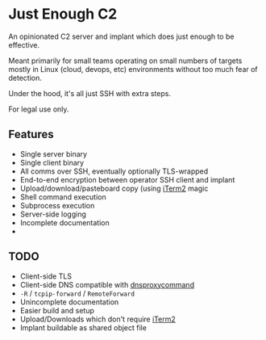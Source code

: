 Just Enough C2
==============
An opinionated C2 server and implant which does just enough to be effective.

Meant primarily for small teams operating on small numbers of targets mostly
in Linux (cloud, devops, etc) environments without too much fear of detection.

Under the hood, it's all just SSH with extra steps.

For legal use only.

Features
--------
- Single server binary
- Single client binary
- All comms over SSH, eventually optionally TLS-wrapped
- End-to-end encryption between operator SSH client and implant
- Upload/download/pasteboard copy (using [iTerm2](https://iterm2.com) magic
- Shell command execution
- Subprocess execution
- Server-side logging
- Incomplete documentation
-

TODO
----
- Client-side TLS
- Client-side DNS compatible with
  [dnsproxycommand](https://github.com/magisterquis/dnsproxycommand)
- `-R` / `tcpip-forward` / `RemoteForward`
- Unincomplete documentation
- Easier build and setup
- Upload/Downloads which don't require [iTerm2](https://iterm2.com)
- Implant buildable as shared object file
